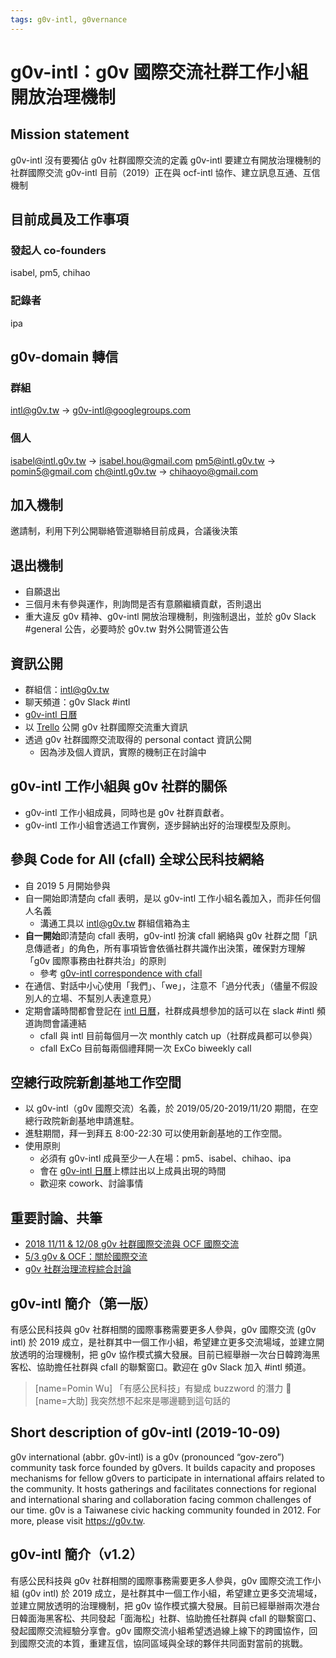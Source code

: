 ```yaml
---
tags: g0v-intl, g0vernance
---
```

g0v-intl：g0v 國際交流社群工作小組開放治理機制
=====
## Mission statement
g0v-intl 沒有要獨佔 g0v 社群國際交流的定義
g0v-intl 要建立有開放治理機制的社群國際交流
g0v-intl 目前（2019）正在與 ocf-intl 協作、建立訊息互通、互信機制

## 目前成員及工作事項
### 發起人 co-founders
isabel, pm5, chihao

### 記錄者
ipa

## g0v-domain 轉信
### 群組
intl@g0v.tw -> g0v-intl@googlegroups.com

### 個人
isabel@intl.g0v.tw -> isabel.hou@gmail.com
pm5@intl.g0v.tw -> pomin5@gmail.com
ch@intl.g0v.tw -> chihaoyo@gmail.com

## 加入機制
邀請制，利用下列公開聯絡管道聯絡目前成員，合議後決策

## 退出機制
- 自願退出
- 三個月未有參與運作，則詢問是否有意願繼續貢獻，否則退出
- 重大違反 g0v 精神、g0v-intl 開放治理機制，則強制退出，並於 g0v Slack #general 公告，必要時於 g0v.tw 對外公開管道公告

## 資訊公開
- 群組信：intl@g0v.tw
- 聊天頻道：g0v Slack #intl
- [g0v-intl 日曆](https://calendar.google.com/calendar/embed?src=7esl846j85jr2pgphetul55tj0%40group.calendar.google.com&ctz=Asia%2FTaipei)
- 以 [Trello](https://trello.com/b/xxd5GtcJ/) 公開 g0v 社群國際交流重大資訊
- 透過 g0v 社群國際交流取得的 personal contact 資訊公開
    - 因為涉及個人資訊，實際的機制正在討論中

## g0v-intl 工作小組與 g0v 社群的關係
- g0v-intl 工作小組成員，同時也是 g0v 社群貢獻者。
- g0v-intl 工作小組會透過工作實例，逐步歸納出好的治理模型及原則。

## 參與 Code for All (cfall) 全球公民科技網絡
- 自 2019 5 月開始參與
- 自一開始即清楚向 cfall 表明，是以 g0v-intl 工作小組名義加入，而非任何個人名義
    - 溝通工具以 intl@g0v.tw 群組信箱為主
- **自一開始**即清楚向 cfall 表明，g0v-intl 扮演 cfall 網絡與 g0v 社群之間「訊息傳遞者」的角色，所有事項皆會依循社群共識作出決策，確保對方理解「g0v 國際事務由社群共治」的原則
    - 參考 [g0v-intl correspondence with cfall](/U186ja3TSQi_dzOQuZE_7A)
- 在通信、對話中小心使用「我們」、「we」，注意不「過分代表」（儘量不假設別人的立場、不幫別人表達意見）
- 定期會議時間都會登記在 [intl 日曆](https://calendar.google.com/calendar/embed?src=7esl846j85jr2pgphetul55tj0%40group.calendar.google.com&ctz=Asia%2FTaipei)，社群成員想參加的話可以在 slack #intl 頻道詢問會議連結
    - cfall 與 intl 目前每個月一次 monthly catch up（社群成員都可以參與）
    - cfall ExCo 目前每兩個禮拜開一次 ExCo biweekly call

## 空總行政院新創基地工作空間

* 以 g0v-intl（g0v 國際交流）名義，於 2019/05/20-2019/11/20 期間，在空總行政院新創基地申請進駐。
* 進駐期間，拜一到拜五 8:00-22:30 可以使用新創基地的工作空間。
* 使用原則
    * 必須有 g0v-intl 成員至少一人在場：pm5、isabel、chihao、ipa
    * 會在 [g0v-intl 日曆](https://calendar.google.com/calendar/embed?src=7esl846j85jr2pgphetul55tj0%40group.calendar.google.com&ctz=Asia%2FTaipei)上標註出以上成員出現的時間
    * 歡迎來 cowork、討論事情

## 重要討論、共筆
- [2018 11/11 & 12/08 g0v 社群國際交流與 OCF 國際交流](https://g0v.hackmd.io/7zKnMuMiQ3iLVxbAg-4RKw#)
- [5/3 g0v & OCF：關於國際交流](https://g0v.hackmd.io/ka605ojKTAqfKxmfNa7ZKA#)
- [g0v 社群治理流程綜合討論](/vYdTfaYeR7SnIU3zT5evOw)

## g0v-intl 簡介（第一版）

有感公民科技與 g0v 社群相關的國際事務需要更多人參與，g0v 國際交流 (g0v intl) 於 2019 成立，是社群其中一個工作小組，希望建立更多交流場域，並建立開放透明的治理機制，把 g0v 協作模式擴大發展。目前已經舉辦一次台日韓跨海黑客松、協助擔任社群與 cfall 的聯繫窗口。歡迎在 g0v Slack 加入 #intl 頻道。

> [name=Pomin Wu] 「有感公民科技」有變成 buzzword 的潛力 🤔
> [name=大助] 我突然想不起來是哪邊聽到這句話的

## Short description of g0v-intl (2019-10-09)

g0v international (abbr. g0v-intl) is a g0v (pronounced “gov-zero”) community task force founded by g0vers. It builds capacity and proposes mechanisms for fellow g0vers to participate in international affairs related to the community. It hosts gatherings and facilitates connections for regional and international sharing and collaboration facing common challenges of our time. g0v is a Taiwanese civic hacking community founded in 2012. For more, please visit https://g0v.tw.

## g0v-intl 簡介（v1.2）

有感公民科技與 g0v 社群相關的國際事務需要更多人參與，g0v 國際交流工作小組 (g0v intl) 於 2019 成立，是社群其中一個工作小組，希望建立更多交流場域，並建立開放透明的治理機制，把 g0v 協作模式擴大發展。目前已經舉辦兩次港台日韓面海黑客松、共同發起「面海松」社群、協助擔任社群與 cfall 的聯繫窗口、發起國際交流經驗分享會。g0v 國際交流小組希望透過線上線下的跨國協作，回到國際交流的本質，重建互信，協同區域與全球的夥伴共同面對當前的挑戰。

